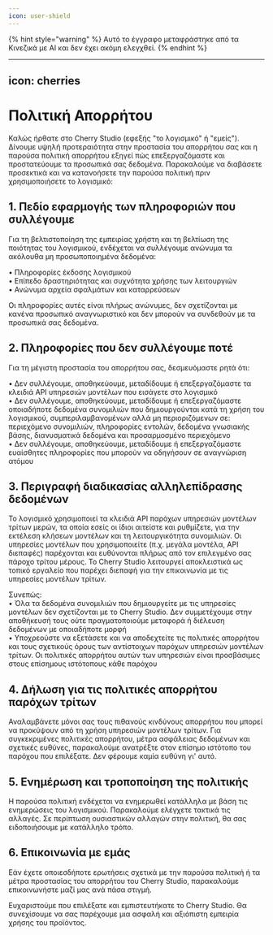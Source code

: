 ```yaml
---
icon: user-shield
---
```


{% hint style="warning" %}
Αυτό το έγγραφο μεταφράστηκε από τα Κινεζικά με AI και δεν έχει ακόμη ελεγχθεί.
{% endhint %}

---
icon: cherries
---

# Πολιτική Απορρήτου

Καλώς ήρθατε στο Cherry Studio (εφεξής "το λογισμικό" ή "εμείς"). Δίνουμε υψηλή προτεραιότητα στην προστασία του απορρήτου σας και η παρούσα πολιτική απορρήτου εξηγεί πώς επεξεργαζόμαστε και προστατεύουμε τα προσωπικά σας δεδομένα. Παρακαλούμε να διαβάσετε προσεκτικά και να κατανοήσετε την παρούσα πολιτική πριν χρησιμοποιήσετε το λογισμικό:

## 1. Πεδίο εφαρμογής των πληροφοριών που συλλέγουμε

Για τη βελτιστοποίηση της εμπειρίας χρήστη και τη βελτίωση της ποιότητας του λογισμικού, ενδέχεται να συλλέγουμε ανώνυμα τα ακόλουθα μη προσωποποιημένα δεδομένα:

• Πληροφορίες έκδοσης λογισμικού  
• Επίπεδο δραστηριότητας και συχνότητα χρήσης των λειτουργιών  
• Ανώνυμα αρχεία σφαλμάτων και καταρρεύσεων  

Οι πληροφορίες αυτές είναι πλήρως ανώνυμες, δεν σχετίζονται με κανένα προσωπικό αναγνωριστικό και δεν μπορούν να συνδεθούν με τα προσωπικά σας δεδομένα.

## 2. Πληροφορίες που δεν συλλέγουμε ποτέ

Για τη μέγιστη προστασία του απορρήτου σας, δεσμευόμαστε ρητά ότι:

• Δεν συλλέγουμε, αποθηκεύουμε, μεταδίδουμε ή επεξεργαζόμαστε τα κλειδιά API υπηρεσιών μοντέλων που εισάγετε στο λογισμικό  
• Δεν συλλέγουμε, αποθηκεύουμε, μεταδίδουμε ή επεξεργαζόμαστε οποιαδήποτε δεδομένα συνομιλιών που δημιουργούνται κατά τη χρήση του λογισμικού, συμπεριλαμβανομένων αλλά μη περιοριζόμενων σε: περιεχόμενο συνομιλιών, πληροφορίες εντολών, δεδομένα γνωσιακής βάσης, διανυσματικά δεδομένα και προσαρμοσμένο περιεχόμενο  
• Δεν συλλέγουμε, αποθηκεύουμε, μεταδίδουμε ή επεξεργαζόμαστε ευαίσθητες πληροφορίες που μπορούν να οδηγήσουν σε αναγνώριση ατόμου  

## 3. Περιγραφή διαδικασίας αλληλεπίδρασης δεδομένων

Το λογισμικό χρησιμοποιεί τα κλειδιά API παρόχων υπηρεσιών μοντέλων τρίτων μερών, τα οποία εσείς οι ίδιοι αιτείστε και ρυθμίζετε, για την εκτέλεση κλήσεων μοντέλων και τη λειτουργικότητα συνομιλιών. Οι υπηρεσίες μοντέλων που χρησιμοποιείτε (π.χ. μεγάλα μοντέλα, API διεπαφές) παρέχονται και ευθύνονται πλήρως από τον επιλεγμένο σας πάροχο τρίτου μέρους. Το Cherry Studio λειτουργεί αποκλειστικά ως τοπικό εργαλείο που παρέχει διεπαφή για την επικοινωνία με τις υπηρεσίες μοντέλων τρίτων.

Συνεπώς:  
• Όλα τα δεδομένα συνομιλιών που δημιουργείτε με τις υπηρεσίες μοντέλων δεν σχετίζονται με το Cherry Studio. Δεν συμμετέχουμε στην αποθήκευσή τους ούτε πραγματοποιούμε μεταφορά ή διέλευση δεδομένων με οποιαδήποτε μορφή  
• Υποχρεούστε να εξετάσετε και να αποδεχτείτε τις πολιτικές απορρήτου και τους σχετικούς όρους των αντίστοιχων παρόχων υπηρεσιών μοντέλων τρίτων. Οι πολιτικές απορρήτου αυτών των υπηρεσιών είναι προσβάσιμες στους επίσημους ιστότοπους κάθε παρόχου  

## 4. Δήλωση για τις πολιτικές απορρήτου παρόχων τρίτων

Αναλαμβάνετε μόνοι σας τους πιθανούς κινδύνους απορρήτου που μπορεί να προκύψουν από τη χρήση υπηρεσιών μοντέλων τρίτων. Για συγκεκριμένες πολιτικές απορρήτου, μέτρα ασφάλειας δεδομένων και σχετικές ευθύνες, παρακαλούμε ανατρέξτε στον επίσημο ιστότοπο του παρόχου που επιλέξατε. Δεν φέρουμε καμία ευθύνη γι' αυτό.

## 5. Ενημέρωση και τροποποίηση της πολιτικής

Η παρούσα πολιτική ενδέχεται να ενημερωθεί κατάλληλα με βάση τις ενημερώσεις του λογισμικού. Παρακαλούμε ελέγχετε τακτικά τις αλλαγές. Σε περίπτωση ουσιαστικών αλλαγών στην πολιτική, θα σας ειδοποιήσουμε με κατάλληλο τρόπο.

## 6. Επικοινωνία με εμάς

Εάν έχετε οποιεσδήποτε ερωτήσεις σχετικά με την παρούσα πολιτική ή τα μέτρα προστασίας του απορρήτου του Cherry Studio, παρακαλούμε επικοινωνήστε μαζί μας ανά πάσα στιγμή.

Ευχαριστούμε που επιλέξατε και εμπιστευτήκατε το Cherry Studio. Θα συνεχίσουμε να σας παρέχουμε μια ασφαλή και αξιόπιστη εμπειρία χρήσης του προϊόντος.